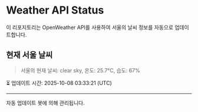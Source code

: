 
# Weather API Status

이 리포지토리는 OpenWeather API를 사용하여 서울의 날씨 정보를 자동으로 업데이트합니다.

## 현재 서울 날씨
> 서울의 현재 날씨: clear sky, 온도: 25.7°C, 습도: 67%

⏳ 업데이트 시간: 2025-10-08 03:33:21 (UTC)

---
자동 업데이트 봇에 의해 관리됩니다.
